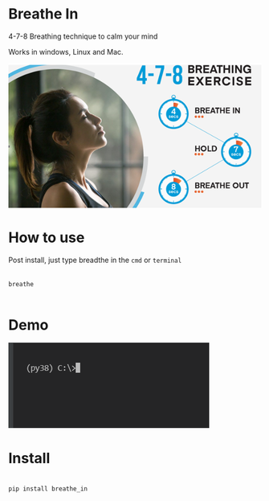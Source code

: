 # Breathe In 
4-7-8 Breathing technique to calm your mind

Works in windows, Linux and Mac.

![](img/breathe.png)

#  How to use

Post install, just type breadthe in the ``cmd`` or ``terminal`` 

```bash

breathe



```
# Demo

![](img/breathe2_o.gif)


# Install

```bash

pip install breathe_in

```


